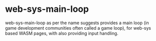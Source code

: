 # web-sys-main-loop

web-sys-main-loop as per the name suggests provides a main loop (in game development communities often called a game loop), for web-sys based WASM pages, with also providing input handling.
